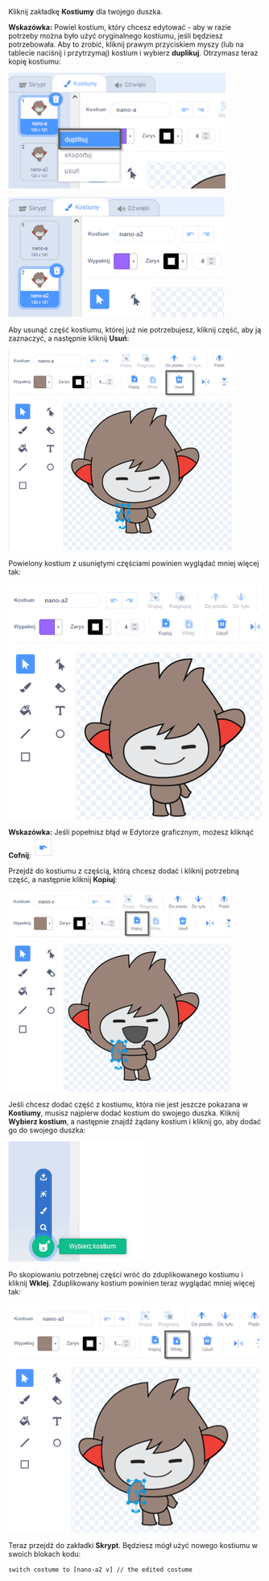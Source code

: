 Kliknij zakładkę **Kostiumy** dla twojego duszka.

**Wskazówka:** Powiel kostium, który chcesz edytować - aby w razie potrzeby można było użyć oryginalnego kostiumu, jeśli będziesz potrzebowała. Aby to zrobić, kliknij prawym przyciskiem myszy (lub na tablecie naciśnij i przytrzymaj) kostium i wybierz **duplikuj**. Otrzymasz teraz kopię kostiumu:

![Opcja „duplikat” podświetlona w menu.](images/nano-duplicate-costume.png)

![Zduplikowany kostium znajduje się tuż pod oryginalnym kostiumem w zakładce Kostiumy.](images/nano-a2-costume.png)

Aby usunąć część kostiumu, której już nie potrzebujesz, kliknij część, aby ją zaznaczyć, a następnie kliknij **Usuń**:

![Kostium nano-a2 z wybranym jednym ramieniem.](images/nano-arm-selected.png)

Powielony kostium z usuniętymi częściami powinien wyglądać mniej więcej tak:

![Kostium nano-a2 z usuniętym ramieniem.](images/nano-arm-deleted.png)

**Wskazówka:** Jeśli popełnisz błąd w Edytorze graficznym, możesz kliknąć **Cofnij**: ![Ikona „Cofnij”.](images/nano-undo.png)

Przejdź do kostiumu z częścią, którą chcesz dodać i kliknij potrzebną część, a następnie kliknij **Kopiuj**:

![Kostium nano-c z wybranym jednym ramieniem.](images/nano-c-arm-selected.png)

Jeśli chcesz dodać część z kostiumu, która nie jest jeszcze pokazana w **Kostiumy**, musisz najpierw dodać kostium do swojego duszka. Kliknij **Wybierz kostium**, a następnie znajdź żądany kostium i kliknij go, aby dodać go do swojego duszka:

![Podświetlona ikona „Wybierz kostium”.](images/choose-a-costume.png)

Po skopiowaniu potrzebnej części wróć do zduplikowanego kostiumu i kliknij **Wklej**. Zduplikowany kostium powinien teraz wyglądać mniej więcej tak:

![Kostium nano-a2 z ramieniem z kostiumu nano-c.](images/nano-a2-new-arm.png)

Teraz przejdź do zakładki **Skrypt**. Będziesz mógł użyć nowego kostiumu w swoich blokach kodu:

```blocks3
switch costume to [nano-a2 v] // the edited costume
```
